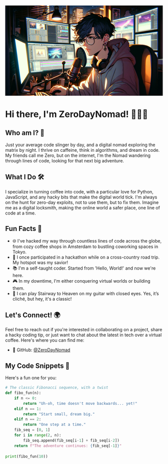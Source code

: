 ![](ZeroDay.png)
# Hi there, I'm ZeroDayNomad! 👨‍💻🚀

## Who am I? 🤔

Just your average code slinger by day, and a digital nomad exploring the matrix by night. I thrive on caffeine, think in algorithms, and dream in code. My friends call me Zero, but on the internet, I'm the Nomad wandering through lines of code, looking for that next big adventure.

## What I Do 🛠️

I specialize in turning coffee into code, with a particular love for Python, JavaScript, and any hacky bits that make the digital world tick. I'm always on the hunt for zero-day exploits, not to use them, but to fix them. Imagine me as a digital locksmith, making the online world a safer place, one line of code at a time.

## Fun Facts 🎉

- 🌐 I've hacked my way through countless lines of code across the globe, from cozy coffee shops in Amsterdam to bustling coworking spaces in Tokyo.
- 🌌 I once participated in a hackathon while on a cross-country road trip. My hotspot was my savior!
- 📚 I'm a self-taught coder. Started from 'Hello, World!' and now we're here.
- 🎮 In my downtime, I'm either conquering virtual worlds or building them.
- 🎸 I can play Stairway to Heaven on my guitar with closed eyes. Yes, it’s cliché, but hey, it's a classic!

## Let's Connect! 🌍

Feel free to reach out if you're interested in collaborating on a project, share a hacky coding tip, or just want to chat about the latest in tech over a virtual coffee. Here's where you can find me:

- 🐙 GitHub: [@ZeroDayNomad](https://github.com/ZeroDayNomad)

## My Code Snippets 📄

Here's a fun one for you:

```python
# The classic Fibonacci sequence, with a twist
def fibo_fun(n):
    if n <= 0:
        return "Uh-oh, time doesn't move backwards... yet!"
    elif n == 1:
        return "Start small, dream big."
    elif n == 2:
        return "One step at a time."
    fib_seq = [0, 1]
    for i in range(2, n):
        fib_seq.append(fib_seq[i-1] + fib_seq[i-2])
    return f"The adventure continues: {fib_seq[-1]}"

print(fibo_fun(10))
```
